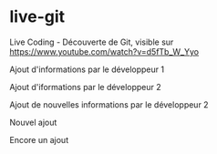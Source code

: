 # live-git
Live Coding - Découverte de Git, visible sur https://www.youtube.com/watch?v=d5fTb_W_Yyo

Ajout d'informations par le développeur 1

Ajout d'iformations par le développeur 2

Ajout de nouvelles informations par le développeur 2

Nouvel ajout

Encore un ajout
